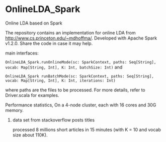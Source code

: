 # OnlineLDA_Spark
Online LDA based on Spark

The repository contains an implementation for online LDA from http://www.cs.princeton.edu/~mdhoffma/. 
Developed with Apache Spark v1.2.0. Share the code in case it may help.


main interfaces:

`OnlineLDA_Spark.runOnlineMode(sc: SparkContext, paths: Seq[String], vocab: Map[String, Int], K: Int, batchSize: Int)` and

`OnlineLDA_Spark runBatchMode(sc: SparkContext, paths: Seq[String], vocab: Map[String, Int], K: Int, iterations: Int)`

where paths are the files to be processed. For more details, refer to Driver.scala for examples.


Performance statistics, On a 4-node cluster, each with 16 cores and 30G memory.

1. data set from stackoverflow posts titles

    processed 8 millions short articles in 15 minutes (with K = 10 and vocab size about 110K).

